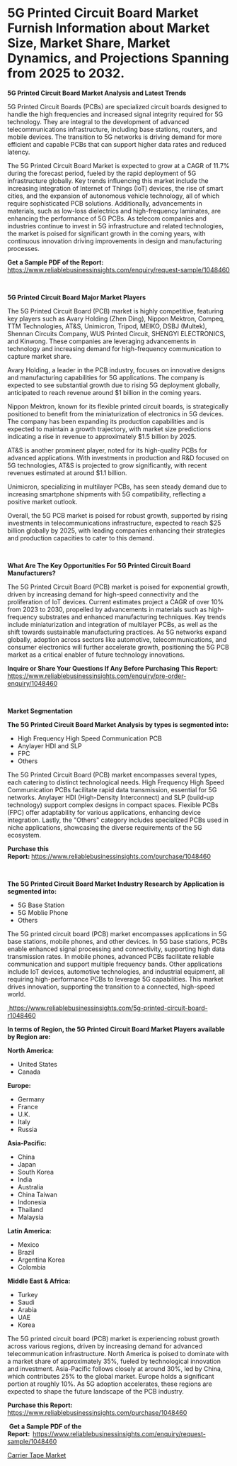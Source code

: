 <p><h1>5G Printed Circuit Board Market Furnish Information about Market Size, Market Share, Market Dynamics, and Projections Spanning from 2025 to 2032.</h1></p><p><strong>5G Printed Circuit Board Market Analysis and Latest Trends</strong></p>
<p><p>5G Printed Circuit Boards (PCBs) are specialized circuit boards designed to handle the high frequencies and increased signal integrity required for 5G technology. They are integral to the development of advanced telecommunications infrastructure, including base stations, routers, and mobile devices. The transition to 5G networks is driving demand for more efficient and capable PCBs that can support higher data rates and reduced latency.</p><p>The 5G Printed Circuit Board Market is expected to grow at a CAGR of 11.7% during the forecast period, fueled by the rapid deployment of 5G infrastructure globally. Key trends influencing this market include the increasing integration of Internet of Things (IoT) devices, the rise of smart cities, and the expansion of autonomous vehicle technology, all of which require sophisticated PCB solutions. Additionally, advancements in materials, such as low-loss dielectrics and high-frequency laminates, are enhancing the performance of 5G PCBs. As telecom companies and industries continue to invest in 5G infrastructure and related technologies, the market is poised for significant growth in the coming years, with continuous innovation driving improvements in design and manufacturing processes.</p></p>
<p><strong>Get a Sample PDF of the Report:&nbsp;</strong> <a href="https://www.reliablebusinessinsights.com/enquiry/request-sample/1048460?utm_campaign=2335&utm_medium=2&utm_source=Github&utm_content=ia&utm_term=06042025&utm_id=5g-printed-circuit-board">https://www.reliablebusinessinsights.com/enquiry/request-sample/1048460</a></p>
<p>&nbsp;</p>
<p><strong>5G Printed Circuit Board Major Market Players</strong></p>
<p><p>The 5G Printed Circuit Board (PCB) market is highly competitive, featuring key players such as Avary Holding (Zhen Ding), Nippon Mektron, Compeq, TTM Technologies, AT&S, Unimicron, Tripod, MEIKO, DSBJ (Multek), Shennan Circuits Company, WUS Printed Circuit, SHENGYI ELECTRONICS, and Kinwong. These companies are leveraging advancements in technology and increasing demand for high-frequency communication to capture market share.</p><p>Avary Holding, a leader in the PCB industry, focuses on innovative designs and manufacturing capabilities for 5G applications. The company is expected to see substantial growth due to rising 5G deployment globally, anticipated to reach revenue around $1 billion in the coming years.</p><p>Nippon Mektron, known for its flexible printed circuit boards, is strategically positioned to benefit from the miniaturization of electronics in 5G devices. The company has been expanding its production capabilities and is expected to maintain a growth trajectory, with market size predictions indicating a rise in revenue to approximately $1.5 billion by 2025.</p><p>AT&S is another prominent player, noted for its high-quality PCBs for advanced applications. With investments in production and R&D focused on 5G technologies, AT&S is projected to grow significantly, with recent revenues estimated at around $1.1 billion. </p><p>Unimicron, specializing in multilayer PCBs, has seen steady demand due to increasing smartphone shipments with 5G compatibility, reflecting a positive market outlook.</p><p>Overall, the 5G PCB market is poised for robust growth, supported by rising investments in telecommunications infrastructure, expected to reach $25 billion globally by 2025, with leading companies enhancing their strategies and production capacities to cater to this demand.</p></p>
<p>&nbsp;</p>
<p><strong>What Are The Key Opportunities For 5G Printed Circuit Board Manufacturers?</strong></p>
<p><p>The 5G Printed Circuit Board (PCB) market is poised for exponential growth, driven by increasing demand for high-speed connectivity and the proliferation of IoT devices. Current estimates project a CAGR of over 10% from 2023 to 2030, propelled by advancements in materials such as high-frequency substrates and enhanced manufacturing techniques. Key trends include miniaturization and integration of multilayer PCBs, as well as the shift towards sustainable manufacturing practices. As 5G networks expand globally, adoption across sectors like automotive, telecommunications, and consumer electronics will further accelerate growth, positioning the 5G PCB market as a critical enabler of future technology innovations.</p></p>
<p><strong>Inquire or Share Your Questions If Any Before Purchasing This Report:</strong> <a href="https://www.reliablebusinessinsights.com/enquiry/pre-order-enquiry/1048460?utm_campaign=2335&utm_medium=2&utm_source=Github&utm_content=ia&utm_term=06042025&utm_id=5g-printed-circuit-board">https://www.reliablebusinessinsights.com/enquiry/pre-order-enquiry/1048460</a></p>
<p>&nbsp;</p>
<p><strong>Market Segmentation</strong></p>
<p><strong>The 5G Printed Circuit Board Market Analysis by types is segmented into:</strong></p>
<p><ul><li>High Frequency High Speed Communication PCB</li><li>Anylayer HDI and SLP</li><li>FPC</li><li>Others</li></ul></p>
<p><p>The 5G Printed Circuit Board (PCB) market encompasses several types, each catering to distinct technological needs. High Frequency High Speed Communication PCBs facilitate rapid data transmission, essential for 5G networks. Anylayer HDI (High-Density Interconnect) and SLP (build-up technology) support complex designs in compact spaces. Flexible PCBs (FPC) offer adaptability for various applications, enhancing device integration. Lastly, the "Others" category includes specialized PCBs used in niche applications, showcasing the diverse requirements of the 5G ecosystem.</p></p>
<p><strong>Purchase this Report:&nbsp;</strong><a href="https://www.reliablebusinessinsights.com/purchase/1048460?utm_campaign=2335&utm_medium=2&utm_source=Github&utm_content=ia&utm_term=06042025&utm_id=5g-printed-circuit-board">https://www.reliablebusinessinsights.com/purchase/1048460</a></p>
<p>&nbsp;</p>
<p><strong>The 5G Printed Circuit Board Market Industry Research by Application is segmented into:</strong></p>
<p><ul><li>5G Base Station</li><li>5G Moblie Phone</li><li>Others</li></ul></p>
<p><p>The 5G printed circuit board (PCB) market encompasses applications in 5G base stations, mobile phones, and other devices. In 5G base stations, PCBs enable enhanced signal processing and connectivity, supporting high data transmission rates. In mobile phones, advanced PCBs facilitate reliable communication and support multiple frequency bands. Other applications include IoT devices, automotive technologies, and industrial equipment, all requiring high-performance PCBs to leverage 5G capabilities. This market drives innovation, supporting the transition to a connected, high-speed world.</p></p>
<p><a href="https://www.reliablebusinessinsights.com/5g-printed-circuit-board-r1048460?utm_campaign=2335&utm_medium=2&utm_source=Github&utm_content=ia&utm_term=06042025&utm_id=5g-printed-circuit-board">&nbsp;https://www.reliablebusinessinsights.com/5g-printed-circuit-board-r1048460</a></p>
<p><strong>In terms of Region, the 5G Printed Circuit Board Market Players available by Region are:</strong></p>
<p>
    <p> <strong> North America: </strong>
        <ul>
            <li>United States</li>
            <li>Canada</li>
        </ul>
        </p> 
    <p> <strong> Europe: </strong>
        <ul>
            <li>Germany</li>
            <li>France</li>
            <li>U.K.</li>
            <li>Italy</li>
            <li>Russia</li>
        </ul>
        </p> 
    <p> <strong> Asia-Pacific: </strong>
        <ul>
            <li>China</li>
            <li>Japan</li>
            <li>South Korea</li>
            <li>India</li>
            <li>Australia</li>
            <li>China Taiwan</li>
            <li>Indonesia</li>
            <li>Thailand</li>
            <li>Malaysia</li>
        </ul>
        </p> 
    <p> <strong> Latin America: </strong>
        <ul>
            <li>Mexico</li>
            <li>Brazil</li>
            <li>Argentina Korea</li>
            <li>Colombia</li>
        </ul>
        </p> 
    <p> <strong> Middle East & Africa: </strong>
        <ul>
            <li>Turkey</li>
            <li>Saudi</li>
            <li>Arabia</li>
            <li>UAE</li>
            <li>Korea</li>
        </ul>
    </p>
    </p>
<p><p>The 5G printed circuit board (PCB) market is experiencing robust growth across various regions, driven by increasing demand for advanced telecommunication infrastructure. North America is poised to dominate with a market share of approximately 35%, fueled by technological innovation and investment. Asia-Pacific follows closely at around 30%, led by China, which contributes 25% to the global market. Europe holds a significant portion at roughly 10%. As 5G adoption accelerates, these regions are expected to shape the future landscape of the PCB industry.</p></p>
<p><strong>Purchase this Report: </strong><a href="https://www.reliablebusinessinsights.com/purchase/1048460?utm_campaign=2335&utm_medium=2&utm_source=Github&utm_content=ia&utm_term=06042025&utm_id=5g-printed-circuit-board">https://www.reliablebusinessinsights.com/purchase/1048460</a></p>
<p>&nbsp;<strong>Get a Sample PDF of the Report:&nbsp;&nbsp;</strong><a href="https://www.reliablebusinessinsights.com/enquiry/request-sample/1048460?utm_campaign=2335&utm_medium=2&utm_source=Github&utm_content=ia&utm_term=06042025&utm_id=5g-printed-circuit-board">https://www.reliablebusinessinsights.com/enquiry/request-sample/1048460</a></p>
<p><strong></strong></p>
<p><p><a href="https://github.com/norbeludie83/Market-Research-Report-List-1/blob/main/carrier-tape-market.md?utm_campaign=2335&utm_medium=2&utm_source=Github&utm_content=ia&utm_term=06042025&utm_id=5g-printed-circuit-board">Carrier Tape Market</a></p></p>